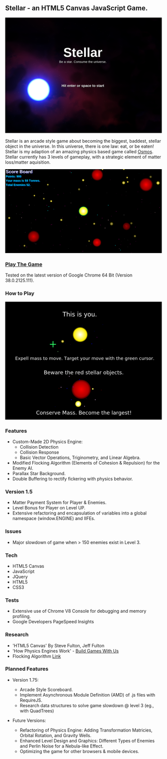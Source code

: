 ## Stellar - an HTML5 Canvas JavaScript Game.

![ScreenShot](https://raw.githubusercontent.com/ugotsoul/Stellar/master/static/imgs/start.png 'ScreenShot') 

Stellar is an arcade style game about becoming the biggest, baddest, stellar object in the universe. In this universe, there is one law: eat, or be eaten! Stellar is my adaption of an amazing physics based game called [Osmos](http://www.osmos-game.com/). Stellar currently has 3 levels of gameplay, with a strategic element of matter loss/matter aquisition.

![ScreenShot](https://raw.githubusercontent.com/ugotsoul/Stellar/master/static/imgs/s1.png 'ScreenShot') 

### [Play The Game](http://ugotsoul.github.io/Stellar/)  
Tested on the latest version of Google Chrome 64 Bit (Version 38.0.2125.111).

### How to Play
![How To Play](https://raw.githubusercontent.com/ugotsoul/Stellar/master/static/imgs/help.png "How To Play")

### Features
 - Custom-Made 2D Physics Engine:
    - Collision Detection
    - Collision Response
    - Basic Vector Operations, Triginometry, and Linear Algebra. 
 - Modified Flocking Algorithm (Elements of Cohesion & Repulsion) for the Enemy AI.
 - Parallax Star Background.   
 - Double Buffering to rectify fickering with physics behavior. 

### Version 1.5
 - Matter Payment System for Player & Enemies.
 - Level Bonus for Player on Level UP.
 - Extensive refactoring and encapsulation of variables into a global namespace (window.ENGINE) and IIFEs. 

### Issues
 - Major slowdown of game when > 150 enemies exist in Level 3. 

### Tech
 - HTML5 Canvas
 - JavaScript
 - JQuery
 - HTML5
 - CSS3

### Tests
- Extensive use of Chrome V8 Console for debugging and memory profiling.
- Google Developers PageSpeed Insights

### Research
 - 'HTML5 Canvas' By Steve Fulton, Jeff Fulton
 - 'How Physics Engines Work' - [Build Games With Us](http://buildnewgames.com/gamephysics/)
 -  Flocking Algorithm [Link](http://harry.me/blog/2011/02/17/neat-algorithms-flocking/)
 
### Planned Features
- Version 1.75:
	- Arcade Style Scoreboard.
	- Implement Asynchronous Module Definition (AMD) of .js files with RequireJS.
	- Research data structures to solve game slowdown @ level 3 (eg., with QuadTrees) 


- Future Versions:
	- Refactoring of Physics Engine: Adding Transformation Matricies, Orbital Rotation, and Gravity Wells.
	- Enhanced Level Design and Graphics: Different Types of Enemies and Perlin Noise for a Nebula-like Effect.
	- Optimizing the game for other browsers & mobile devices.
